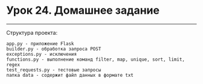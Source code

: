 # Урок 24. Домашнее задание

***
Структура проекта:
```
app.py - приложение Flask
builder.py - обработка запроса POST
exceptions.py - исключения
functions.py - выполнение команд filter, map, unique, sort, limit, regex
test_requests.py - тестовые запросы
папка data - содержит файл данных в формате txt
```
